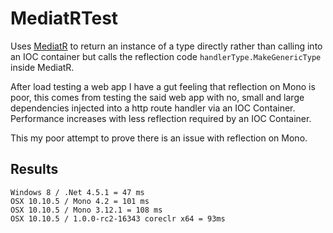 # MediatRTest

Uses [MediatR](https://github.com/jbogard/MediatR) to return an instance of a type directly rather than calling into an IOC container but calls the reflection code `handlerType.MakeGenericType` inside MediatR.

After load testing a web app I have a gut feeling that reflection on Mono is poor, this comes from testing the said web app with no, small and large dependencies injected into a http route handler via an IOC Container.  Performance increases with less reflection required by an IOC Container.

This my poor attempt to prove there is an issue with reflection on Mono.

## Results

    Windows 8 / .Net 4.5.1 = 47 ms
    OSX 10.10.5 / Mono 4.2 = 101 ms
    OSX 10.10.5 / Mono 3.12.1 = 108 ms
    OSX 10.10.5 / 1.0.0-rc2-16343 coreclr x64 = 93ms
